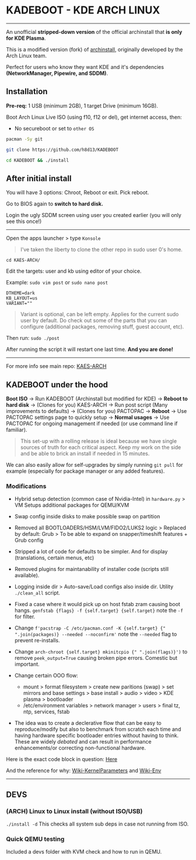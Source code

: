 # KADEBOOT - KDE ARCH LINUX

----

An unofficial **stripped-down version** of the official archinstall that **is only for KDE Plasma**.

This is a modified version (fork) of [archinstall](https://github.com/archlinux/archinstall), originally developed by the Arch Linux team.

Perfect for users who know they want KDE and it's dependencies **(NetworkManager, Pipewire, and SDDM)**. 

## Installation

**Pre-req:** 1 USB (minimum 2GB), 1 target Drive (minimum 16GB). 

Boot Arch Linux Live ISO (using f10, f12 or del), get internet access, then:
- No secureboot or set to `other OS`

```bash
pacman -Sy git

git clone https://github.com/h8d13/KADEBOOT

cd KADEBOOT && ./install
```

## After initial install

You will have 3 options: Chroot, Reboot or exit. Pick reboot.

Go to BIOS again to **switch to hard disk.** 

Login the ugly SDDM screen using user you created earlier (you will only see this once!)

---
Open the apps launcher > type `Konsole` 
> I've taken the liberty to clone the other repo in sudo user 0's home. 

```
cd KAES-ARCH/
``` 
Edit the targets: user and kb using editor of your choice.

Example: `sudo vim post` or `sudo nano post`

```
DTHEME=dark
KB_LAYOUT=us
VARIANT=""
```
> Variant is optional, can be left empty. Applies for the current sudo user by default. Do check out some of the parts that you can configure (additional packages, removing stuff, guest account, etc). 

Then run: `sudo ./post`

After running the script it will restart one last time. **And you are done!**

---

For more info see main repo: [KAES-ARCH](https://github.com/h8d13/KAES-ARCH)


## KADEBOOT under the hood

**Boot ISO** → Run KADEBOOT (Archinstall but modified for KDE) → **Reboot to hard disk** → (Clones for you) KAES-ARCH → Run post script (Many improvements to defaults) → (Clones for you) PACTOPAC →  **Reboot** → Use PACTOPAC settings page to quickly setup → **Normal usages** → Use PACTOPAC for ongoing management if needed (or use command line if familiar).

> This set-up with a rolling release is ideal because we have single sources of truth for each critical aspect. Keep my work on the side and be able to brick an install if needed in 15 minutes. 

We can also easily allow for self-upgrades by simply running `git pull` for example (especially for package manager or any added features). 

### Modifications

- Hybrid setup detection (common case of Nvidia-Intel) in `hardware.py` > VM Setups additional packages for QEMU/KVM
- Swap config inside disks to make possible swap on partition
- Removed all BOOTLOADERS/HSM/LVM/FIDO2/LUKS2 logic >  Replaced by default: Grub > To be able to expand on snapper/timeshift features + Grub config
- Stripped a lot of code for defaults to be simpler. And for display (translations, certain menus, etc) 
- Removed plugins for maintanability of installer code (scripts still available).
- Logging inside dir > Auto-save/Load configs also inside dir. Utility `./clean_all` script.
- Fixed a case where it would pick up on host fstab zram causing boot hangs. `genfstab {flags} -f {self.target} {self.target}` note the `-f` for filter. 
- Change `f'pacstrap -C /etc/pacman.conf -K {self.target} {" ".join(packages)} --needed --noconfirm'` note the `--needed` flag to prevent re-installs.
- Change `arch-chroot {self.target} mkinitcpio {" ".join(flags)}')` to remove `peek_output=True` causing broken pipe errors. Comestic but important. 

- Change certain OOO flow: 
    - mount > format filesystem > create new paritions (swap) > set mirrors and base settings > base install > audio > video > KDE plasma > bootloader 
    - /etc/environment variables > network manager > users > final tz, ntp, services, fstab

- The idea was to create a declerative flow that can be easy to reproduce/modify but also to benchmark from scratch each time and having hardware specific bootloader entries without having to think. These are widely *debated* and can result in performance enhancements/or correcting non-functional hardware.

Here is the exact code block in question: [Here](https://github.com/h8d13/KADEBOOT/blob/master/archinstall/lib/installer.py#L963)

And the reference for why: [Wiki-KernelParameters](https://wiki.archlinux.org/title/Kernel_parameters) and [Wiki-Env](https://wiki.archlinux.org/title/Environment_variables)

--- 

## DEVS

### (ARCH) Linux to Linux install (without ISO/USB)

``` ./install -d ``` This checks all system sub deps in case not running from ISO.

### Quick QEMU testing

Included a devs folder with KVM check and how to run in QEMU. 

